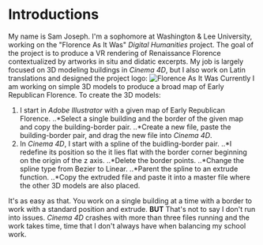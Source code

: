 # Introductions
My name is Sam Joseph.
I'm a sophomore at Washington & Lee University, working on the "Florence As It Was" *Digital Humanities* project. The goal of the project is to produce a VR rendering of Renaissance Florence contextualized by artworks in situ and didatic excerpts. My job is largely focused on 3D modeling buildings in *Cinema 4D*, but I also  work on Latin translations and designed the project logo:
![Florence As It Was](https://github.com/wludh/ugfellows/blob/master/Joseph/Palazzo-Vecchio-without-expulsion.png)
Currently I am working on simple 3D models to produce a broad map of Early Republican Florence. To create the 3D models:
1. I start in *Adobe Illustrator* with a given map of Early Republican Florence.
..*Select a single building and the border of the given map and copy the building-border pair.
..*Create a new file, paste the building-border pair, and drag the new file into *Cinema 4D*.
2. In *Cinema 4D*, I start with a spline of the buidling-border pair.
..*I redefine its position so the it lies flat with the border corner beginning on the origin of the z axis.
..*Delete the border points.
..*Change the spline type from Bezier to Linear.
..*Parent the spline to an extrude function.
..*Copy the extruded file and paste it into a master file where the other 3D models are also placed.

It's as easy as that. You work on a single building at a time with a border to work with a standard position and extrude.
**BUT**
That's not to say I don't run into issues. *Cinema 4D* crashes with more than three files running and the work takes time, time that I don't always have when balancing my school work.
